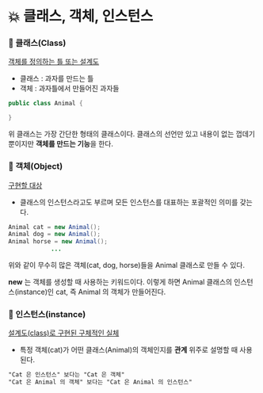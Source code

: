 # 💥 클래스, 객체, 인스턴스

### 📑 클래스(Class)

<U>객체를 정의하는 틀 또는 설계도</U>

* 클래스 : 과자를 만드는 틀
* 객체 : 과자틀에서 만들어진 과자들

```java
public class Animal {

}
```

위 클래스는 가장 간단한 형태의 클래스이다. 클래스의 선언만 있고 내용이 없는 껍데기 뿐이지만 **객체를 만드는 기능**을 한다. <br>

### 💝️ 객체(Object)

<U>구현할 대상</U>

* 클래스의 인스턴스라고도 부르며 모든 인스턴스를 대표하는 포괄적인 의미를 갖는다.

```java
Animal cat = new Animal();
Animal dog = new Animal();
Animal horse = new Animal();
            ...
```

위와 같이 무수히 많은 객체(cat, dog, horse)들을 Animal 클래스로 만들 수 있다.

**new** 는 객체를 생성할 때 사용하는 키워드이다. 이렇게 하면 Animal 클래스의 인스턴스(instance)인 cat, 즉 Animal 의 객체가 만들어진다.

### 💑 인스턴스(instance)

<U>설계도(class)로 구현된 구체적인 실체</U>

* 특정 객체(cat)가 어떤 클래스(Animal)의 객체인지를 **관계** 위주로 설명할 때 사용된다.

```markdown
"Cat 은 인스턴스" 보다는 "Cat 은 객체"
"Cat 은 Animal 의 객체" 보다는 "Cat 은 Animal 의 인스턴스"
```
